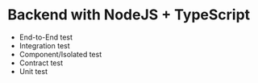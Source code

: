 # Backend with NodeJS + TypeScript
* End-to-End test
* Integration test
* Component/Isolated test
* Contract test
* Unit test